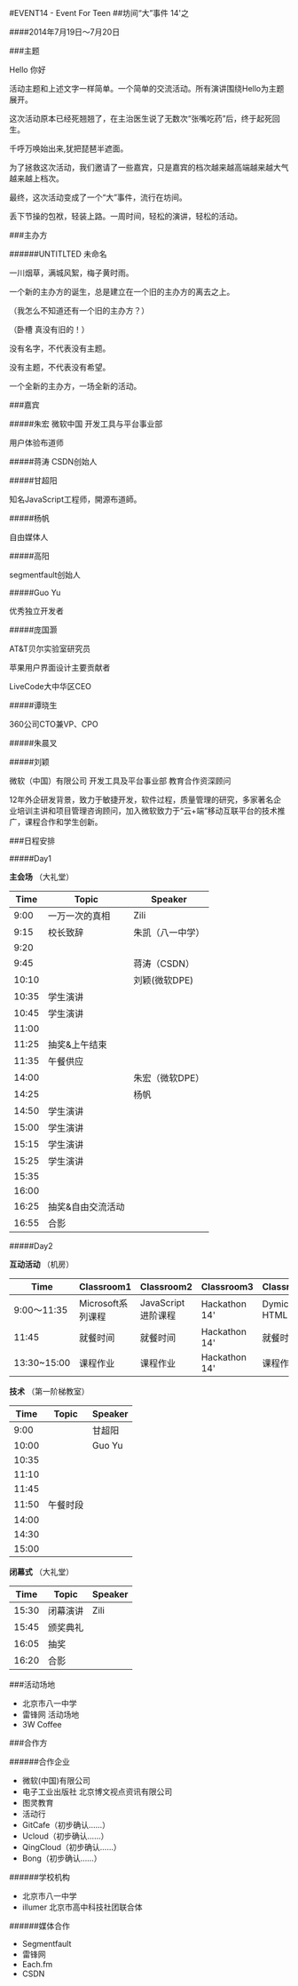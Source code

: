 #EVENT14 - Event For Teen
##坊间“大”事件 14'之 

####2014年7月19日～7月20日


###主题

Hello		你好

活动主题和上述文字一样简单。一个简单的交流活动。所有演讲围绕Hello为主题展开。

这次活动原本已经死翘翘了，在主治医生说了无数次“张嘴吃药”后，终于起死回生。

千呼万唤始出来,犹把琵琶半遮面。

为了拯救这次活动，我们邀请了一些嘉宾，只是嘉宾的档次越来越高端越来越大气越来越上档次。

最终，这次活动变成了一个“大”事件，流行在坊间。

丢下节操的包袱，轻装上路。一周时间，轻松的演讲，轻松的活动。

###主办方

######UNTITLTED 未命名

一川烟草，满城风絮，梅子黄时雨。

一个新的主办方的诞生，总是建立在一个旧的主办方的离去之上。

（我怎么不知道还有一个旧的主办方？）

（卧槽 真没有旧的！）

没有名字，不代表没有主题。

没有主题，不代表没有希望。

一个全新的主办方，一场全新的活动。

###嘉宾

#####朱宏
微软中国 开发工具与平台事业部

用户体验布道师

#####蒋涛
CSDN创始人

#####甘超阳

知名JavaScript工程师，開源布道師。

#####杨帆

自由媒体人

#####高阳

segmentfault创始人

#####Guo Yu

优秀独立开发者

#####庞国灏

AT&T贝尔实验室研究员

苹果用户界面设计主要贡献者

LiveCode大中华区CEO

#####谭晓生

360公司CTO兼VP、CPO

#####朱晨叉

#####刘颖

微软（中国）有限公司 开发工具及平台事业部  教育合作资深顾问

12年外企研发背景，致力于敏捷开发，软件过程，质量管理的研究，多家著名企业培训主讲和项目管理咨询顾问，加入微软致力于“云+端”移动互联平台的技术推广，课程合作和学生创新。


###日程安排

#####Day1

**主会场**	（大礼堂）

|Time|Topic|Speaker|
|----|-----|-------|
|9:00|一万一次的真相|Zili|
|9:15|校长致辞|朱凯（八一中学）|
|9:20|  | |
|9:45||蒋涛（CSDN）|
|10:10||刘颖(微软DPE)|
|10:35|学生演讲||
|10:45|学生演讲||
|11:00|||
|11:25|抽奖&上午结束||
|11:35|午餐供应||
|14:00|   |朱宏（微软DPE）|
|14:25|   |杨帆|
|14:50|学生演讲|   |
|15:00|学生演讲|   |
|15:15|学生演讲|   |
|15:25|学生演讲|   |
|15:35|        |
|16:00|        |
|16:25|抽奖&自由交流活动||
|16:55|合影||


#####Day2

**互动活动**	（机房）

|Time|Classroom1|Classroom2|Classroom3|Classroom4|
|----|----------|----------|----------|----------|
|9:00～11:35|Microsoft系列课程|JavaScript进阶课程|Hackathon 14'|Dymic HTML|
|11:45|就餐时间|就餐时间|Hackathon 14'|就餐时间|
|13:30~15:00|课程作业|课程作业|Hackathon 14'|课程作业|

**技术**	（第一阶梯教室）

|Time|Topic|Speaker|
|----|-----|-------|
|9:00|     |甘超阳|
|10:00|     |Guo Yu|
|10:35|     |    |
|11:10|		|    |
|11:45|		|    |
|11:50|午餐时段||
|14:00|||
|14:30|||
|15:00|||

**闭幕式**	（大礼堂）

|Time|Topic|Speaker|
|----|-----|-------|
|15:30|闭幕演讲|Zili|
|15:45|颁奖典礼||
|16:05|抽奖
|16:20|合影

###活动场地

* 北京市八一中学
* 雷锋网 活动场地
* 3W Coffee

###合作方

######合作企业

* 微软(中国)有限公司
* 电子工业出版社 北京博文视点资讯有限公司
* 图灵教育
* 活动行
* GitCafe（初步确认……）
* Ucloud（初步确认……）
* QingCloud（初步确认……）
* Bong（初步确认……）

######学校机构

* 北京市八一中学
* illumer 北京市高中科技社团联合体

######媒体合作

* Segmentfault
* 雷锋网
* Each.fm
* CSDN
